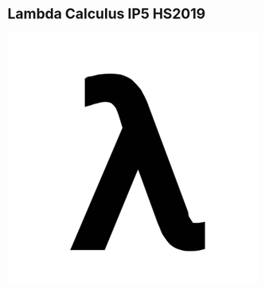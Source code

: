 # Lambda Calculus IP5 HS2019

![](.gitbook/assets/kisspng-lambda-symbol-anonymous-function-computer-icons-gr-clolorful-letters-5ac7084c063612.87468970.png)











